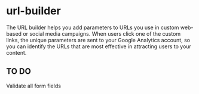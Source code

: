 # url-builder
The URL builder helps you add parameters to URLs you use in custom web-based or social media campaigns. When users click one of the custom links, the unique parameters are sent to your Google Analytics account, so you can identify the URLs that are most effective in attracting users to your content.

## TO DO
Validate all form fields